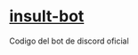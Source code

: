 <h1><a href="https://www.npmjs.com/package/insultjs">insult-bot</a></h1>
Codigo del bot de discord oficial
